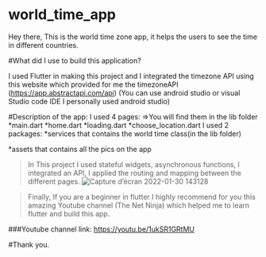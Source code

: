 # world_time_app

Hey there,
This is the world time zone app, it helps the users to see the time in different countries.

#What did I use to build this application? 

I used Flutter in making this project and I integrated the timezone API using this website which provided for me the timezoneAPI (https://app.abstractapi.com/api)
(You can use android studio or visual Studio code IDE I personally
used android studio)

#Description of the app:
I used 4 pages:
=>You will find them in the lib folder
*main.dart 
*home.dart
*loading.dart
*choose_location.dart 
I used 2 packages:
*services that contains the world time class(in the lib folder)

*assets that contains all the pics on the app

>In This project I used stateful widgets, asynchronous functions, I integrated an
API, I applied the routing and mapping between the different pages.
![Capture d’écran 2022-01-30 143128](https://user-images.githubusercontent.com/95254410/151702034-26a03429-357b-4eeb-8912-8eb433393d61.png)

>Finally, If you are a beginner in flutter I highly recommend for you this
amazing Youtube channel (The Net Ninja) which helped me to learn flutter and build this app.

###Youtube channel link:
https://youtu.be/1ukSR1GRtMU

#Thank you.
